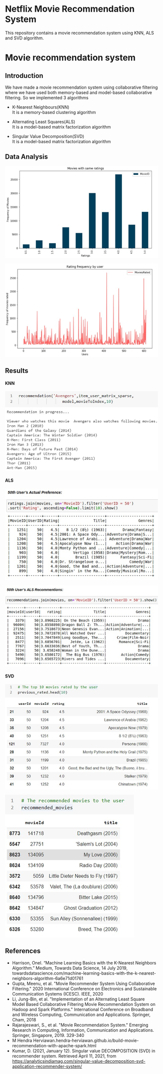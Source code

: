 # Netflix Movie Recommendation System
This repository contains a movie recommendation system using KNN, ALS and SVD algorithm.

# Movie recommendation system #

## Introduction
We have made a movie recommendation system using collaborative filtering where we have used both memory-based and model-based collaborative filtering.
So we implemented 3 algorithms
- K-Nearest Neighbours(KNN)<br/>
  It is a memory-based clustering algorithm
  
- Alternating Least Squares(ALS)<br/>
  It is a model-based matrix factorization algorithm 
  
- Singular Value Decomposition(SVD)<br/>
  It is a model-based matrix factorization algorithm

## Data Analysis
![](Results/data_analysis_1.jpg)

![](Results/data_analysis_2.jpg)

## Results
 
#### KNN
![](Results/KNN.jpg)

#### ALS
![](Results/actualPreference_ALS.jpg)

![](Results/recommendation_ALS.jpg)

#### SVD
![](Results/actualPreference_SVD.jpg)

![](Results/recommendation_SVD.jpg)


## References
-  Harrison, Onel. “Machine Learning Basics with the K-Nearest Neighbors Algorithm.” Medium, Towards Data Science, 14 July 2019, towardsdatascience.com/machine-learning-basics-with-the-k-nearest-neighbors-algorithm-6a6e71d01761
-  Gupta, Meenu, et al. "Movie Recommender System Using Collaborative Filtering." 2020 International Conference on Electronics and Sustainable Communication Systems (ICESC). IEEE, 2020
-  Li, Jung-Bin, et al. "Implementation of an Alternating Least Square Model Based Collaborative Filtering Movie Recommendation System on Hadoop and Spark Platforms." International Conference on Broadband and Wireless Computing, Communication and Applications. Springer, Cham, 2018
-  Rajarajeswari, S., et al. "Movie Recommendation System." Emerging Research in Computing, Information, Communication and Applications. Springer, Singapore, 2019. 329-340
-  M Hendra Herviawan.hendra-herviawan.github.io/build-movie-recommendation-with-apache-spark.html
-  Kumar, D. (2021, January 12). Singular value DECOMPOSITION (SVD) in recommender system. Retrieved April 11, 2021, from https://analyticsindiamag.com/singular-value-decomposition-svd-application-recommender-system/

